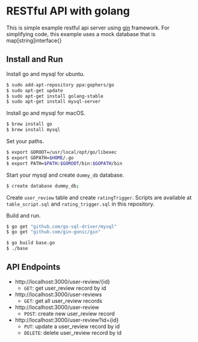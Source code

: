 # RESTful API with golang
This is simple example restful api server using [gin][gn1] framework.
For simplifying code, this example uses a mock database that is map[string]interface{}

## Install and Run

Install go and mysql for ubuntu.
```sh
$ sudo add-apt-repository ppa:gophers/go
$ sudo apt-get update
$ sudo apt-get install golang-stable
$ sudo apt-get install mysql-server
```

Install go and mysql for macOS.
```sh
$ brew install go
$ brew install mysql
```

Set your paths.
```sh
$ export GOROOT=/usr/local/opt/go/libexec
$ export GOPATH=$HOME/.go
$ export PATH=$PATH:$GOROOT/bin:$GOPATH/bin
```

Start your mysql and create `dummy_db` database.
```sh
$ create database dummy_db;
```

Create `user_review` table and create `ratingTrigger`. Scripts are available at `table_script.sql` and `rating_trigger.sql` in this repository.

Build and run.
```sh
$ go get "github.com/go-sql-driver/mysql"
$ go get "github.com/gin-gonic/gin"

$ go build base.go
$ ./base
```

## API Endpoints
- http://localhost:3000/user-review/{id}
	- `GET`: get user_review record by id
- http://localhost:3000/user-reviews
	- `GET`: get all user_review records
- http://localhost:3000/user-review
	- `POST`: create new user_review record
- http://localhost:3000/user-review?id={id}
	- `PUT`: update a user_review record by id
	- `DELETE`: delete user_review record by id

[gn1]: <http://gin-gonic.github.io/gin/>
